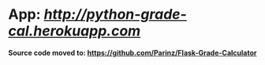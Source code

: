 

# App: *http://python-grade-cal.herokuapp.com*









**Source code moved to: https://github.com/Parinz/Flask-Grade-Calculator**
